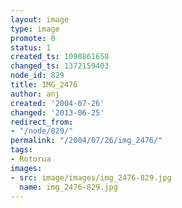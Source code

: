 ```yaml
---
layout: image
type: image
promote: 0
status: 1
created_ts: 1090861658
changed_ts: 1372159403
node_id: 829
title: IMG_2476
author: anj
created: '2004-07-26'
changed: '2013-06-25'
redirect_from:
- "/node/829/"
permalink: "/2004/07/26/img_2476/"
tags:
- Rotorua
images:
- src: image/images/img_2476-829.jpg
  name: img_2476-829.jpg
---
```


